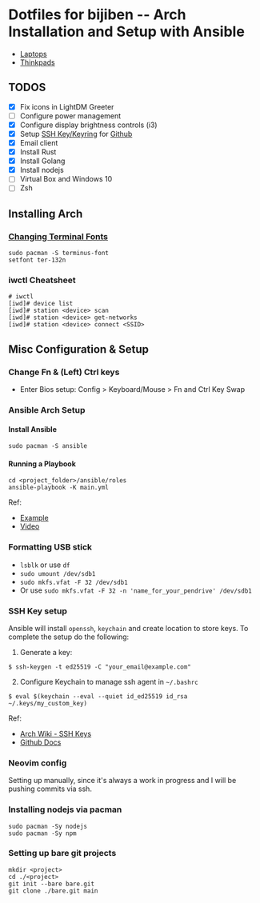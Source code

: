 # Dotfiles for bijiben -- Arch Installation and Setup with Ansible

- [Laptops](https://wiki.archlinux.org/title/Laptop)
- [Thinkpads](https://wiki.archlinux.org/title/Laptop/Lenovo)

## TODOS

- [x] Fix icons in LightDM Greeter
- [ ] Configure power management
- [x] Configure display brightness controls (i3)
- [x] Setup [SSH Key/Keyring](https://wiki.archlinux.org/title/SSH_keys#SSH_agents) for [Github](https://docs.github.com/en/authentication/connecting-to-github-with-ssh)
- [x] Email client
- [x] Install Rust
- [x] Install Golang
- [x] Install nodejs
- [ ] Virtual Box and Windows 10
- [ ] Zsh

## Installing Arch

### [Changing Terminal Fonts](https://wiki.archlinux.org/title/Linux_console#Fonts)

```
sudo pacman -S terminus-font
setfont ter-132n
```

### iwctl Cheatsheet

```
# iwctl
[iwd]# device list
[iwd]# station <device> scan
[iwd]# station <device> get-networks
[iwd]# station <device> connect <SSID>
```

## Misc Configuration & Setup

### Change Fn & (Left) Ctrl keys

- Enter Bios setup: Config > Keyboard/Mouse > Fn and Ctrl Key Swap

### Ansible Arch Setup

#### Install Ansible

```
sudo pacman -S ansible
```

#### Running a Playbook

```
cd <project_folder>/ansible/roles
ansible-playbook -K main.yml
```

Ref:

* [Example](https://github.com/linuxpiper/ansible-arch-setup)
* [Video](https://www.youtube.com/watch?v=H0cpE1Q_9N0)

### Formatting USB stick

- `lsblk` or use `df`
- `sudo umount /dev/sdb1`
- `sudo mkfs.vfat -F 32 /dev/sdb1`
- Or use `sudo mkfs.vfat -F 32 -n 'name_for_your_pendrive' /dev/sdb1`

### SSH Key setup

Ansible will install `openssh`, `keychain` and create location to store keys. To complete the setup do the following:

1. Generate a key:

```
$ ssh-keygen -t ed25519 -C "your_email@example.com"
```

2. Configure Keychain to manage ssh agent in `~/.bashrc`

```
$ eval $(keychain --eval --quiet id_ed25519 id_rsa ~/.keys/my_custom_key)
```

Ref:

- [Arch Wiki - SSH Keys](https://wiki.archlinux.org/title/SSH_keys)
- [Github Docs](https://docs.github.com/en/authentication/connecting-to-github-with-ssh/generating-a-new-ssh-key-and-adding-it-to-the-ssh-agent)

### Neovim config

Setting up manually, since it's always a work in progress and I will be pushing commits via ssh.

### Installing nodejs via pacman 

```
sudo pacman -Sy nodejs
sudo pacman -Sy npm
```

### Setting up bare git projects

```
mkdir <project>
cd ./<project>
git init --bare bare.git
git clone ./bare.git main
```
